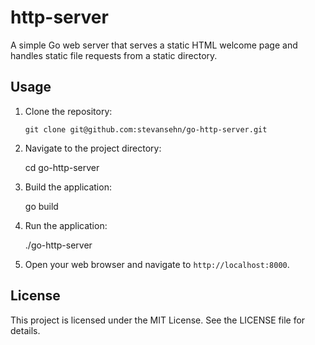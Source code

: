 # http-server
A simple Go web server that serves a static HTML welcome page and handles static file requests from a static directory.

## Usage

1. Clone the repository:
   ```
   git clone git@github.com:stevansehn/go-http-server.git
   ```

2. Navigate to the project directory:

    cd go-http-server

3. Build the application:

    go build

4. Run the application:

    ./go-http-server

5. Open your web browser and navigate to `http://localhost:8000`.

## License
This project is licensed under the MIT License. See the LICENSE file for details.